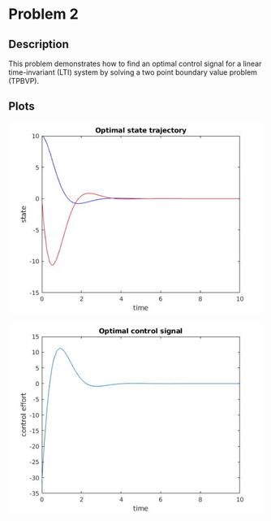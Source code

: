 # Problem 2

## Description
This problem demonstrates how to find an optimal control signal for a linear time-invariant (LTI) system by solving a two point boundary value problem (TPBVP).

## Plots
![optimal_trajectory](optimalstatetrajectory.jpg)

![optimal_control](optimalcontrol.jpg)
